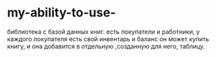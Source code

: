 # my-ability-to-use-
библиотека с базой данных книг.
есть покупатели и работники, у каждого покупателя есть свой инвентарь и баланс
он может купить книгу, и она добавится в отдельную ,созданную для него, таблицу.
